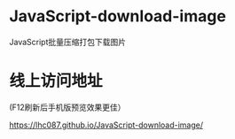 # JavaScript-download-image
JavaScript批量压缩打包下载图片

# 线上访问地址

(F12刷新后手机版预览效果更佳）

https://lhc087.github.io/JavaScript-download-image/
